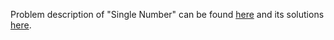 Problem description of "Single Number" can be found [here](https://leetcode.com/problems/single-number/) and its solutions [here](https://github.com/aurimas13/Solutions-To-Problems/blob/main/LeetCode/Python%20Solutions/Single%20Number/single.py).